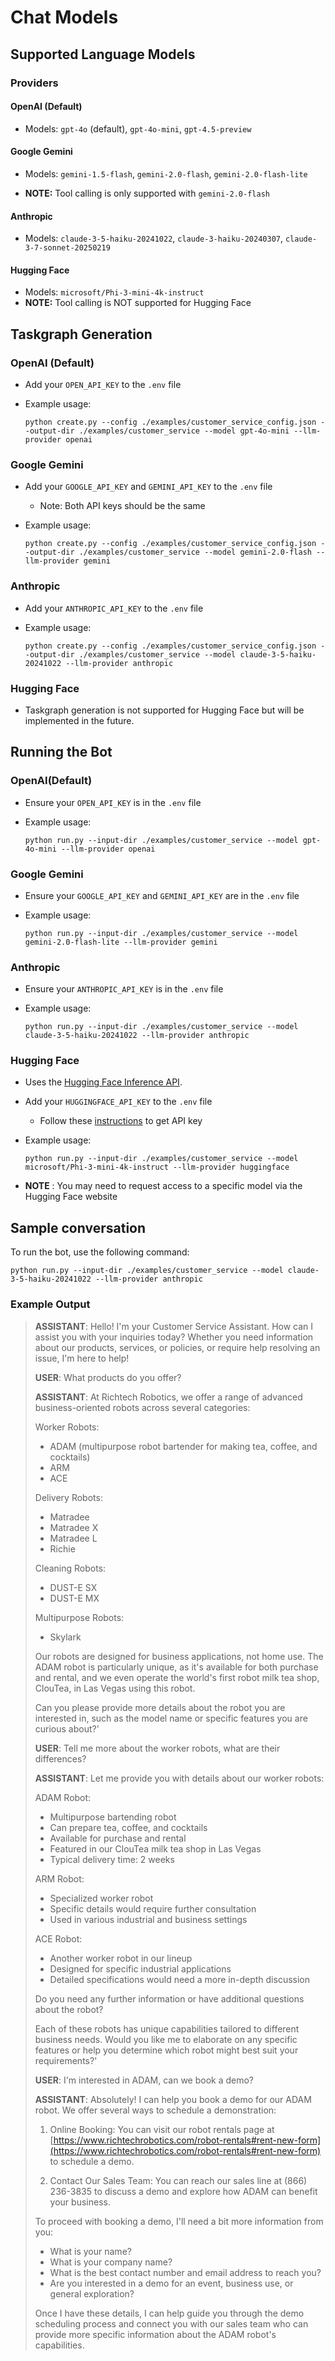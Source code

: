# Chat Models

## Supported Language Models

### Providers

#### OpenAI (Default)

- Models: `gpt-4o` (default), `gpt-4o-mini`, `gpt-4.5-preview`

#### Google Gemini

- Models: `gemini-1.5-flash`, `gemini-2.0-flash`, `gemini-2.0-flash-lite`

- **NOTE:** Tool calling is only supported with `gemini-2.0-flash`

#### Anthropic

- Models: `claude-3-5-haiku-20241022`, `claude-3-haiku-20240307`, `claude-3-7-sonnet-20250219`

#### Hugging Face

- Models: `microsoft/Phi-3-mini-4k-instruct`
- **NOTE:** Tool calling is NOT supported for Hugging Face

## Taskgraph Generation

### OpenAI (Default)

- Add your `OPEN_API_KEY` to the `.env` file
- Example usage:

    ```
    python create.py --config ./examples/customer_service_config.json --output-dir ./examples/customer_service --model gpt-4o-mini --llm-provider openai
    ```

### Google Gemini

- Add your `GOOGLE_API_KEY` and `GEMINI_API_KEY` to the `.env` file
  - Note: Both API keys should be the same
- Example usage:

  ```
  python create.py --config ./examples/customer_service_config.json --output-dir ./examples/customer_service --model gemini-2.0-flash --llm-provider gemini
    ```

### Anthropic

- Add your `ANTHROPIC_API_KEY` to the `.env` file
- Example usage:

  ```
  python create.py --config ./examples/customer_service_config.json --output-dir ./examples/customer_service --model claude-3-5-haiku-20241022 --llm-provider anthropic
    ```

### Hugging Face

- Taskgraph generation is not supported for Hugging Face but will be implemented in the future.

## Running the Bot

### OpenAI(Default)

- Ensure your `OPEN_API_KEY` is in the `.env` file
- Example usage:

    ```
    python run.py --input-dir ./examples/customer_service --model gpt-4o-mini --llm-provider openai
    ```

### Google Gemini

- Ensure your `GOOGLE_API_KEY` and `GEMINI_API_KEY` are in the `.env` file
- Example usage:

     ```
    python run.py --input-dir ./examples/customer_service --model gemini-2.0-flash-lite --llm-provider gemini
    ```

### Anthropic

- Ensure your `ANTHROPIC_API_KEY` is in the `.env` file
- Example usage:

    ```
    python run.py --input-dir ./examples/customer_service --model claude-3-5-haiku-20241022 --llm-provider anthropic
    ```

### Hugging Face

- Uses the [Hugging Face Inference API](https://huggingface.co/docs/api-inference/en/getting-started).
- Add your `HUGGINGFACE_API_KEY` to the `.env` file
  - Follow these [instructions](https://huggingface.co/docs/api-inference/en/getting-started#getting-a-token) to get API key
- Example usage:

    ```
    python run.py --input-dir ./examples/customer_service --model microsoft/Phi-3-mini-4k-instruct --llm-provider huggingface
    ```

- **NOTE** : You may need to request access to a specific model via the Hugging Face website

## Sample conversation

To run the bot, use the following command:

  ```
python run.py --input-dir ./examples/customer_service --model claude-3-5-haiku-20241022 --llm-provider anthropic
  ```

### Example Output

> **ASSISTANT**: Hello! I'm your Customer Service Assistant. How can I assist you with your inquiries today? Whether you need information about our products, services, or policies, or require help resolving an issue, I'm here to help!
>
> **USER**:  What products do you offer?
>
> **ASSISTANT**: At Richtech Robotics, we offer a range of advanced business-oriented robots across several categories:
>
> Worker Robots:
>
> - ADAM (multipurpose robot bartender for making tea, coffee, and cocktails)
> - ARM
> - ACE
>
> Delivery Robots:
>
> - Matradee
> - Matradee X
> - Matradee L
> - Richie
>
> Cleaning Robots:
>
> - DUST-E SX
> - DUST-E MX
>
> Multipurpose Robots:
>
> - Skylark
>
> Our robots are designed for business applications, not home use. The ADAM robot is particularly unique, as it's available for both purchase and rental, and we even operate the world's first robot milk tea shop, ClouTea, in Las Vegas using this robot.
>
 >Can you please provide more details about the robot you are interested in, such as the model name or specific features you are curious about?'
>
> **USER**: Tell me more about the worker robots, what are their differences?
>
> **ASSISTANT**:
>Let me provide you with details about our worker robots:
>
>ADAM Robot:
>
> - Multipurpose bartending robot
> - Can prepare tea, coffee, and cocktails
> - Available for purchase and rental
> - Featured in our ClouTea milk tea shop in Las Vegas
> - Typical delivery time: 2 weeks
>
> ARM Robot:
>
> - Specialized worker robot
> - Specific details would require further consultation
> - Used in various industrial and business settings
>
> ACE Robot:
>
> - Another worker robot in our lineup
> - Designed for specific industrial applications
> - Detailed specifications would need a more in-depth discussion
>
> Do you need any further information or have additional questions about the robot?
>
> Each of these robots has unique capabilities tailored to different business needs. Would you like me to elaborate on any specific features or help you determine which robot might best suit your requirements?'
>
> **USER**: I'm interested in ADAM, can we book a demo?
>
> **ASSISTANT**: Absolutely! I can help you book a demo for our ADAM robot. We offer several ways to schedule a demonstration:
>
> 1. Online Booking: You can visit our robot rentals page at
 [https://www.richtechrobotics.com/robot-rentals#rent-new-form](https://www.richtechrobotics.com/robot-rentals#rent-new-form) to schedule a demo.
>
> 2. Contact Our Sales Team: You can reach our sales line at (866) 236-3835 to discuss a demo and explore how ADAM can benefit your business.
>
>To proceed with booking a demo, I'll need a bit more information from you:
>
> - What is your name?
> - What is your company name?
> - What is the best contact number and email address to reach you?
> - Are you interested in a demo for an event, business use, or general exploration?
>
> Once I have these details, I can help guide you through the demo scheduling process and connect you with our sales team who can provide more specific information about the ADAM robot's capabilities.
